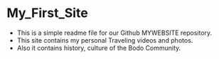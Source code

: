 # My_First_Site

* This is a simple readme file for our Github MYWEBSITE repository.
* This site contains my personal Traveling videos and photos.
* Also it contains history, culture of the Bodo Community.
